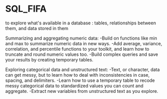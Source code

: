 # SQL_FIFA
 to explore  what's available in a database : tables, relationships between them, and data stored in them
 
 
Summarizing and aggregating numeric data:
-Build on functions like min and max to summarize numeric data in new ways. 
-Add average, variance, correlation, and percentile functions to your toolkit, and learn how to truncate and round numeric values too. 
-Build complex queries and save your results by creating temporary tables.

Exploring categorical data and unstructured text:
-Text, or character, data can get messy, but to learn how to deal with inconsistencies in case, spacing, and delimiters. 
-Learn how to use a temporary table to recode messy categorical data to standardized values you can count and aggregate. 
-Extract new variables from unstructured text as you explore.
